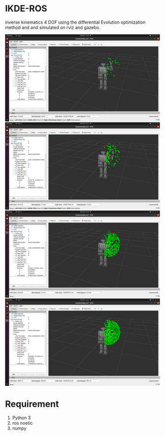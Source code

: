 # IKDE-ROS
inverse kinematics 4 DOF using the differential Evolution optimization method and and simulated on rviz and gazebo.

![This is an image](https://github.com/jrerwandi/IKDE-ROS/blob/main/jre8.png)
![This is an image](https://github.com/jrerwandi/IKDE-ROS/blob/main/jre9.png)
![This is an image](https://github.com/jrerwandi/IKDE-ROS/blob/main/jre10.png)
![This is an image](https://github.com/jrerwandi/IKDE-ROS/blob/main/jre15.png)

# Requirement
1. Python 3
2. ros noetic 
4. numpy
